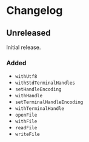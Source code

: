 <!--
SPDX-FileCopyrightText: 2020 Serokell <https://serokell.io/>

SPDX-License-Identifier: MPL-2.0
-->

# Changelog

## Unreleased

Initial release.

### Added

- `withUtf8`
- `withStdTerminalHandles`
- `setHandleEncoding`
- `withHandle`
- `setTerminalHandleEncoding`
- `withTerminalHandle`
- `openFile`
- `withFile`
- `readFile`
- `writeFile`
